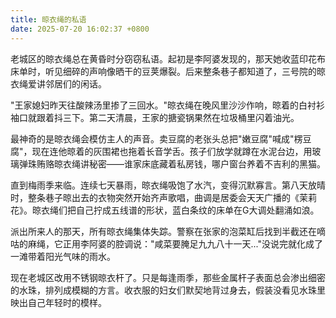 ```yaml
---
title: 晾衣绳的私语
date: 2025-07-20 16:02:37 +0800
---
```


老城区的晾衣绳总在黄昏时分窃窃私语。起初是李阿婆发现的，那天她收蓝印花布床单时，听见细碎的声响像晒干的豆荚爆裂。后来整条巷子都知道了，三号院的晾衣绳爱讲邻居们的闲话。

"王家媳妇昨天往酸辣汤里掺了三回水。"晾衣绳在晚风里沙沙作响，晾着的白衬衫袖口就跟着抖三下。第二天清晨，王家的搪瓷锅果然在垃圾桶里闪着油光。

最神奇的是晾衣绳会模仿主人的声音。卖豆腐的老张头总把"嫩豆腐"喊成"楞豆腐"，现在连他晾着的灰围裙也拖着长音学舌。孩子们放学就蹲在水泥台边，用玻璃弹珠贿赂晾衣绳讲秘密——谁家床底藏着私房钱，哪户窗台养着不吉利的黑猫。

直到梅雨季来临。连续七天暴雨，晾衣绳吸饱了水汽，变得沉默寡言。第八天放晴时，整条巷子晾出去的衣物突然开始齐声歌唱，曲调是居委会天天广播的《茉莉花》。晾衣绳们把自己拧成五线谱的形状，蓝白条纹的床单在G大调处翻涌如浪。

派出所来人的那天，所有晾衣绳集体失踪。警察在张家的泡菜缸后找到半截还在嘀咕的麻绳，它正用李阿婆的腔调说："咸菜要腌足九九八十一天..."没说完就化成了一滩带着阳光气味的雨水。

现在老城区改用不锈钢晾衣杆了。只是每逢雨季，那些金属杆子表面总会渗出细密的水珠，排列成模糊的方言。收衣服的妇女们默契地背过身去，假装没看见水珠里映出自己年轻时的模样。
